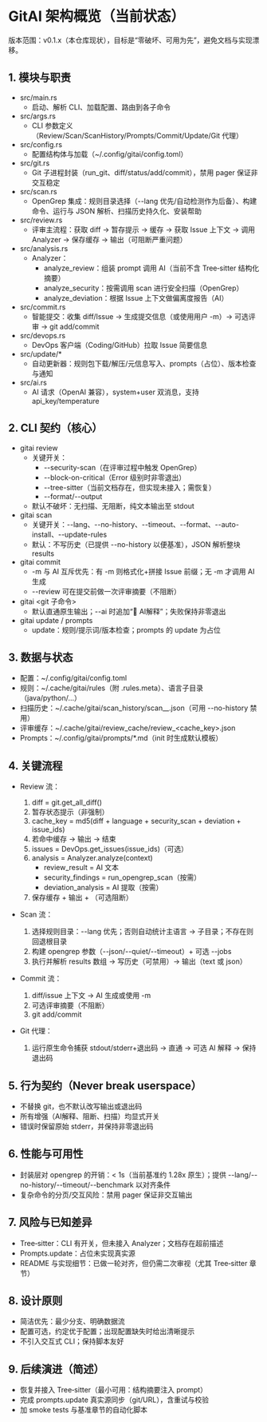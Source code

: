 # GitAI 架构概览（当前状态）

版本范围：v0.1.x（本仓库现状），目标是“零破坏、可用为先”，避免文档与实现漂移。

## 1. 模块与职责

- src/main.rs
  - 启动、解析 CLI、加载配置、路由到各子命令
- src/args.rs
  - CLI 参数定义（Review/Scan/ScanHistory/Prompts/Commit/Update/Git 代理）
- src/config.rs
  - 配置结构体与加载（~/.config/gitai/config.toml）
- src/git.rs
  - Git 子进程封装（run_git、diff/status/add/commit），禁用 pager 保证非交互稳定
- src/scan.rs
  - OpenGrep 集成：规则目录选择（--lang 优先/自动检测作为后备）、构建命令、运行与 JSON 解析、扫描历史持久化、安装帮助
- src/review.rs
  - 评审主流程：获取 diff → 暂存提示 → 缓存 → 获取 Issue 上下文 → 调用 Analyzer → 保存缓存 → 输出（可阻断严重问题）
- src/analysis.rs
  - Analyzer：
    - analyze_review：组装 prompt 调用 AI（当前不含 Tree‑sitter 结构化摘要）
    - analyze_security：按需调用 scan 进行安全扫描（OpenGrep）
    - analyze_deviation：根据 Issue 上下文做偏离度报告（AI）
- src/commit.rs
  - 智能提交：收集 diff/Issue → 生成提交信息（或使用用户 -m）→ 可选评审 → git add/commit
- src/devops.rs
  - DevOps 客户端（Coding/GitHub）拉取 Issue 简要信息
- src/update/*
  - 自动更新器：规则包下载/解压/元信息写入、prompts（占位）、版本检查与通知
- src/ai.rs
  - AI 请求（OpenAI 兼容），system+user 双消息，支持 api_key/temperature

## 2. CLI 契约（核心）

- gitai review
  - 关键开关：
    - --security-scan（在评审过程中触发 OpenGrep）
    - --block-on-critical（Error 级别时非零退出）
    - --tree-sitter（当前文档存在，但实现未接入；需恢复）
    - --format/--output
  - 默认不破坏：无扫描、无阻断，纯文本输出至 stdout
- gitai scan
  - 关键开关：--lang、--no-history、--timeout、--format、--auto-install、--update-rules
  - 默认：不写历史（已提供 --no-history 以便基准），JSON 解析整块 results
- gitai commit
  - -m 与 AI 互斥优先：有 -m 则格式化+拼接 Issue 前缀；无 -m 才调用 AI 生成
  - --review 可在提交前做一次评审摘要（不阻断）
- gitai <git 子命令>
  - 默认直通原生输出；--ai 时追加“🤖 AI解释”；失败保持非零退出
- gitai update / prompts
  - update：规则/提示词/版本检查；prompts 的 update 为占位

## 3. 数据与状态

- 配置：~/.config/gitai/config.toml
- 规则：~/.cache/gitai/rules（附 .rules.meta）、语言子目录（java/python/...）
- 扫描历史：~/.cache/gitai/scan_history/scan_<tool>_<ts>.json（可用 --no-history 禁用）
- 评审缓存：~/.cache/gitai/review_cache/review_<cache_key>.json
- Prompts：~/.config/gitai/prompts/*.md（init 时生成默认模板）

## 4. 关键流程

- Review 流：
  1) diff = git.get_all_diff()
  2) 暂存状态提示（非强制）
  3) cache_key = md5(diff + language + security_scan + deviation + issue_ids)
  4) 若命中缓存 → 输出 → 结束
  5) issues = DevOps.get_issues(issue_ids)（可选）
  6) analysis = Analyzer.analyze(context)
     - review_result = AI 文本
     - security_findings = run_opengrep_scan（按需）
     - deviation_analysis = AI 提取（按需）
  7) 保存缓存 + 输出 + （可选阻断）

- Scan 流：
  1) 选择规则目录：--lang 优先；否则自动统计主语言 → 子目录；不存在则回退根目录
  2) 构建 opengrep 参数（--json/--quiet/--timeout）+ 可选 --jobs
  3) 执行并解析 results 数组 → 写历史（可禁用）→ 输出（text 或 json）

- Commit 流：
  1) diff/issue 上下文 → AI 生成或使用 -m
  2) 可选评审摘要（不阻断）
  3) git add/commit

- Git 代理：
  1) 运行原生命令捕获 stdout/stderr+退出码 → 直通 → 可选 AI 解释 → 保持退出码

## 5. 行为契约（Never break userspace）

- 不替换 git，也不默认改写输出或退出码
- 所有增强（AI解释、阻断、扫描）均显式开关
- 错误时保留原始 stderr，并保持非零退出码

## 6. 性能与可用性

- 封装层对 opengrep 的开销：< 1s（当前基准约 1.28x 原生）；提供 --lang/--no-history/--timeout/--benchmark 以对齐条件
- 复杂命令的分页/交互风险：禁用 pager 保证非交互输出

## 7. 风险与已知差异

- Tree‑sitter：CLI 有开关，但未接入 Analyzer；文档存在超前描述
- Prompts.update：占位未实现真实源
- README 与实现细节：已做一轮对齐，但仍需二次审视（尤其 Tree‑sitter 章节）

## 8. 设计原则

- 简洁优先：最少分支、明确数据流
- 配置可选，约定优于配置；出现配置缺失时给出清晰提示
- 不引入交互式 CLI；保持脚本友好

## 9. 后续演进（简述）

- 恢复并接入 Tree‑sitter（最小可用：结构摘要注入 prompt）
- 完成 prompts.update 真实源同步（git/URL），含重试与校验
- 加 smoke tests 与基准章节的自动化脚本

